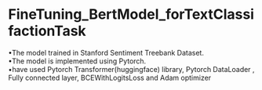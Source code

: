 # FineTuning_BertModel_forTextClassifactionTask
•The model trained in Stanford Sentiment Treebank Dataset.<br/>
•The model is implemented using Pytorch.<br/>
•have used Pytorch Transformer(huggingface) library, Pytorch DataLoader , Fully connected layer, BCEWithLogitsLoss and Adam optimizer<br/>
